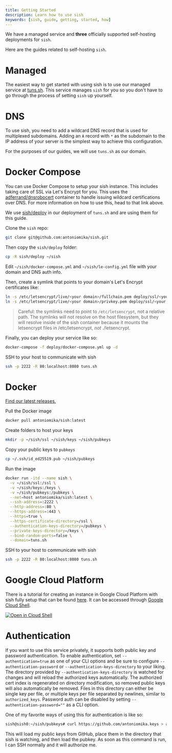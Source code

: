 ```yaml
---
title: Getting Started
description: Learn how to use sish 
keywords: [sish, guide, getting, started, how]
---
```


We have a managed service and **three** officially supported self-hosting
deployments for `sish`.

Here are the guides related to self-hosting `sish`.

# Managed

The easiest way to get started with using sish is to use our managed service at
[tuns.sh](https://tuns.sh). This service manages `sish` for you so you don't
have to go through the process of setting `sish` up yourself.

# DNS

To use sish, you need to add a wildcard DNS record that is used for multiplexed
subdomains. Adding an `A` record with `*` as the subdomain to the IP address of
your server is the simplest way to achieve this configuration.

For the purposes of our guides, we will use `tuns.sh` as our domain.

# Docker Compose

You can use Docker Compose to setup your sish instance. This includes taking
care of SSL via Let's Encrypt for you. This uses the
[adferrand/dnsrobocert](https://github.com/adferrand/dnsrobocert) container to
handle issuing wildcard certifications over DNS. For more information on how to
use this, head to that link above.

We use
[sish/deploy](https://github.com/antoniomika/sish/tree/4ed42082289f6da8a9f873ed8110963290ea4ce9/deploy)
in our deployment of `tuns.sh` and are using them for this guide.

Clone the `sish` repo:

```bash
git clone git@github.com:antoniomika/sish.git
```

Then copy the `sish/deploy` folder:

```bash
cp -R sish/deploy ~/sish
```

Edit `~/sish/docker-compose.yml` and `~/sish/le-config.yml` file with your
domain and DNS auth info.

Then, create a symlink that points to your domain's Let's Encrypt certificates
like:

```bash
ln -s /etc/letsencrypt/live/<your domain>/fullchain.pem deploy/ssl/<your domain>.crt
ln -s /etc/letsencrypt/live/<your domain>/privkey.pem deploy/ssl/<your domain>.key
```

> Careful: the symlinks need to point to `/etc/letsencrypt`, not a relative
> path. The symlinks will not resolve on the host filesystem, but they will
> resolve inside of the sish container because it mounts the letsencrypt files
> in /etc/letsencrypt, _not_ ./letsencrypt.

Finally, you can deploy your service like so:

```bash
docker-compose -f deploy/docker-compose.yml up -d
```

SSH to your host to communicate with sish

```bash
ssh -p 2222 -R 80:localhost:8080 tuns.sh
```

# Docker

[Find our latest releases.](/releases)

Pull the Docker image

```bash
docker pull antoniomika/sish:latest
```

Create folders to host your keys

```bash
mkdir -p ~/sish/ssl ~/sish/keys ~/sish/pubkeys
```

Copy your public keys to `pubkeys`

```bash
cp ~/.ssh/id_ed25519.pub ~/sish/pubkeys
```

Run the image

```bash
docker run -itd --name sish \
  -v ~/sish/ssl:/ssl \
  -v ~/sish/keys:/keys \
  -v ~/sish/pubkeys:/pubkeys \
  --net=host antoniomika/sish:latest \
  --ssh-address=:2222 \
  --http-address=:80 \
  --https-address=:443 \
  --https=true \
  --https-certificate-directory=/ssl \
  --authentication-keys-directory=/pubkeys \
  --private-keys-directory=/keys \
  --bind-random-ports=false \
  --domain=tuns.sh
```

SSH to your host to communicate with sish

```bash
ssh -p 2222 -R 80:localhost:8080 tuns.sh
```

# Google Cloud Platform

There is a tutorial for creating an instance in Google Cloud Platform with sish
fully setup that can be found
[here](https://github.com/antoniomika/sish/blob/main/deploy/gcloud.md). It can
be accessed through [Google Cloud Shell](https://cloud.google.com/shell).

[![Open in Cloud Shell](https://gstatic.com/cloudssh/images/open-btn.svg)](https://ssh.cloud.google.com/cloudshell/editor?shellonly=true&cloudshell_git_repo=https%3A%2F%2Fgithub.com%2Fantoniomika%2Fsish&cloudshell_git_branch=main&cloudshell_tutorial=deploy%2Fgcloud.md)

# Authentication

If you want to use this service privately, it supports both public key and
password authentication. To enable authentication, set `--authentication=true`
as one of your CLI options and be sure to configure `--authentication-password`
or `--authentication-keys-directory` to your liking. The directory provided by
`--authentication-keys-directory` is watched for changes and will reload the
authorized keys automatically. The authorized cert index is regenerated on
directory modification, so removed public keys will also automatically be
removed. Files in this directory can either be single key per file, or multiple
keys per file separated by newlines, similar to `authorized_keys`. Password auth
can be disabled by setting `--authentication-password=""` as a CLI option.

One of my favorite ways of using this for authentication is like so:

```bash
sish@sish0:~/sish/pubkeys# curl https://github.com/antoniomika.keys > antoniomika
```

This will load my public keys from GitHub, place them in the directory that sish
is watching, and then load the pubkey. As soon as this command is run, I can SSH
normally and it will authorize me.
